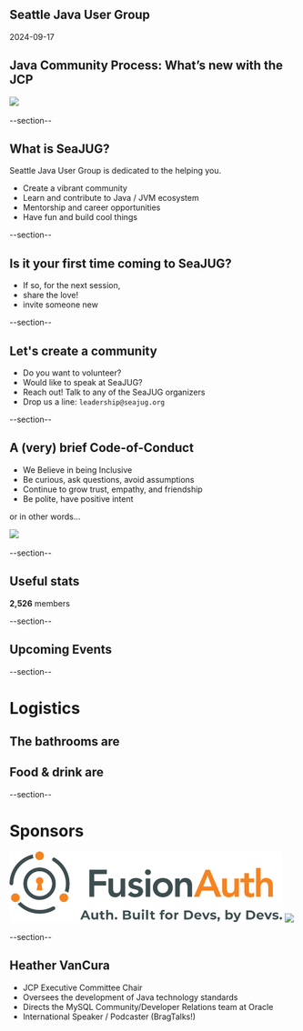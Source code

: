## Seattle Java User Group

2024-09-17

## Java Community Process: What’s new with the JCP

<img width="450" src="images/seajug.svg" />

--section--

## What is SeaJUG?

Seattle Java User Group is dedicated to the helping you.

* Create a vibrant community
* Learn and contribute to Java / JVM ecosystem
* Mentorship and career opportunities
* Have fun and build cool things

--section--

## Is it your first time coming to SeaJUG?

 * If so, for the next session,
 * share the love!
 * invite someone new

--section--

## Let's create a community

* Do you want to volunteer?
* Would like to speak at SeaJUG?
* Reach out! Talk to any of the SeaJUG organizers
* Drop us a line: `leadership@seajug.org`

--section--

## A (very) brief Code-of-Conduct

* We Believe in being Inclusive
* Be curious, ask questions, avoid assumptions
* Continue to grow trust, empathy, and friendship
* Be polite, have positive intent

or in other words...
<div><img height=400px src="images/nice.jpg" /></div>

--section--

## Useful stats

**2,526** members

--section--

## Upcoming Events


--section--

# Logistics

## The bathrooms are

## Food & drink are

--section--

# Sponsors

<img src="images/fusion-auth.svg" style="background-color: white; height: 125px" />

<img src="images/vmware-logo.svg" style="background-color: white; height: 100px" />

--section--

## Heather VanCura
- JCP Executive Committee Chair
- Oversees the development of Java technology standards
- Directs the MySQL Community/Developer Relations team at Oracle
- International Speaker / Podcaster (BragTalks!)
